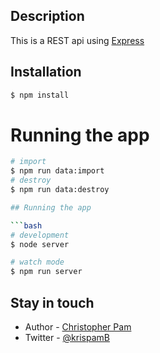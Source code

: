 ## Description
This is a REST api using [Express](https://expressjs.com/)

## Installation

```bash
$ npm install
```

# Running the app
```bash
# import 
$ npm run data:import
# destroy
$ npm run data:destroy 

## Running the app

```bash
# development
$ node server

# watch mode
$ npm run server


```



## Stay in touch

- Author - [Christopher Pam](https://krispam.netlify.app)
- Twitter - [@krispamB](https://twitter.com/krispamB)

